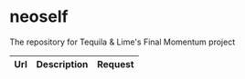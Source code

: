 # neoself
The repository for Tequila &amp; Lime's Final Momentum project

|Url|Description|Request|
|---|-----------|-------|